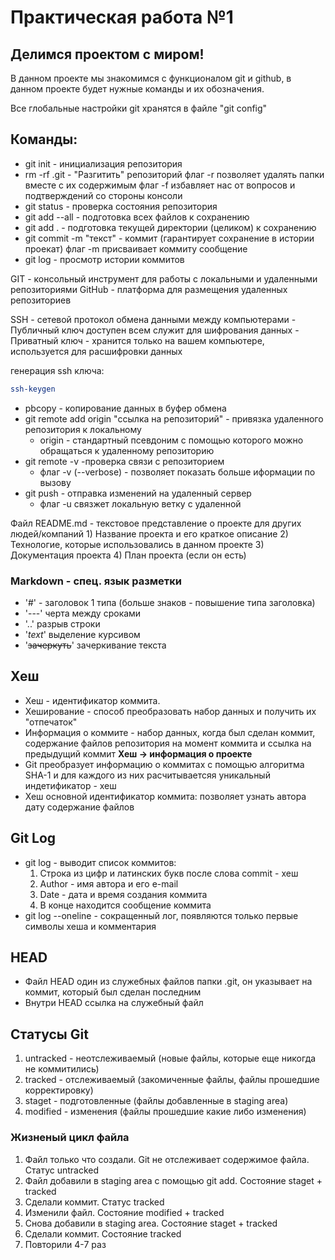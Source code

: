 # Практическая работа №1
## Делимся проектом с миром!

В данном проекте мы знакомимся с функционалом git и github, в данном проекте будет нужные команды и их обозначения.

Все глобальные настройки git хранятся в файле "git config"

## Команды:

- git init - инициализация репозитория
- rm -rf .git - "Разгитить" репозиторий 
    флаг -r позволяет удалять папки вместе с их содержимым
    флаг -f избавляет нас от вопросов и подтверждений со стороны консоли
- git status - проверка состояния репозитория
- git add --all - подготовка всех файлов к сохранению
- git add . - подготовка текущей директории (целиком) к сохранению
- git commit -m "текст" - коммит (гарантирует сохранение в истории проекат)
    флаг -m присваивает коммиту сообщение
- git log - просмотр истории коммитов

GIT - консольный инструмент для работы с локальными и удаленными репозиториями
GitHub - платформа для размещения удаленных репозиториев

SSH - сетевой протокол обмена данными между компьютерами
    - Публичный ключ доступен всем служит для шифрования данных
    - Приватный ключ - хранится только на вашем компьютере, используется для расшифровки данных

генерация ssh ключа:
``` bash
ssh-keygen 
```

- pbcopy - копирование данных в буфер обмена
- git remote add origin "ссылка на репозиторий" - привязка удаленного репозитория к локальному
    - origin - стандартный псевдоним с помощью которого можно обращаться к удаленному репозиторию
- git remote -v -проверка связи с репозиторием
    - флаг -v (--verbose) - позволяет показать больше иформации по вызову
- git push - отправка изменений на удаленный сервер
    - флаг -u связжет локальную ветку с удаленной

Файл README.md - текстовое представление о проекте для других людей/компаний
    1) Название проекта и его краткое описание
    2) Технологие, которые использовались в данном проекте
    3) Документация проекта
    4) План проекта (если он есть)

### Markdown - спец. язык разметки 
- '#' - заголовок 1 типа (больше знаков - повышение типа заголовка)
- '---' черта между сроками
- '..' разрыв строки
- '*text*' выделение курсивом
- '~~зачеркуть~~' зачеркивание текста


## Хеш

- Хеш - идентификатор коммита.
- Хеширование - способ преобразовать набор данных и получить их "отпечаток"
- Информация о коммите - набор данных, когда был сделан коммит, содержание файлов репозитория на момент коммита и ссылка на предыдущий коммит
 **Хеш -> информация о проекте**
 - Git преобразует информацию о коммитах с помощью алгоритма SHA-1 и для каждого из них расчитываетсяя уникальный индетификатор - хеш
 - Хеш основной идентификатор коммита:
    позволяет узнать автора
    дату
    содержание файлов


 ## Git Log

- git log - выводит список коммитов:
    1) Строка из цифр и латинских букв после слова commit - хеш
    2) Author - имя автора и его e-mail
    3) Date - дата и время создания коммита
    4) В конце находится сообщение коммита
- git log --oneline - сокращенный лог, появляются только первые символы хеша и комментария

## HEAD

- Файл HEAD один из служебных файлов папки .git, он указывает на коммит, который был сделан последним
- Внутри HEAD ссылка на служебный файл

## Статусы Git

1) untracked - неотслеживаемый (новые файлы, которые еще никогда не коммитились)
2) tracked - отслеживаемый (закомиченные файлы, файлы прошедшие корректировку)
3) staget - подготовленные (файлы добавленные в staging area)
4) modified - изменения (файлы прошедшие какие либо изменения)

### Жизненый цикл файла
1) Файл только что создали. Git не отслеживает содержимое файла. Статус untracked
2) Файл добавили в staging area с помощью git add. Состояние staget + tracked
3) Сделали коммит. Статус tracked
4) Изменили файл. Состояние modified + tracked
5) Снова добавили в staging area. Состояние staget + tracked
6) Сделали коммит. Состояние tracked
7) Повторили 4-7 раз